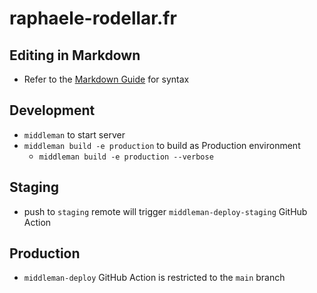 # raphaele-rodellar.fr

## Editing in Markdown

- Refer to the [Markdown Guide](https://www.markdownguide.org/basic-syntax) for syntax

## Development

- `middleman` to start server
- `middleman build -e production` to build as Production environment
  - `middleman build -e production --verbose`

## Staging

- push to `staging` remote will trigger `middleman-deploy-staging` GitHub Action

## Production

- `middleman-deploy` GitHub Action is restricted to the `main` branch
